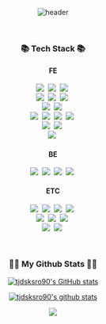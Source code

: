 <div align="center">
  
  ![header](https://capsule-render.vercel.app/api?type=slice&color=gradient&height=160&section=header&text=Welcome%20&fontAlign=50&fontAlignY=70&fontSize=90)
</div>
<br>
<h3 align="center">📚 Tech Stack 📚</h3>
<!-- 아이콘 링크 https://simpleicons.org/ -->
<h4 align="center">FE</h4>
<p align="center">
  <img src="https://img.shields.io/badge/HTML5-E34F26?style=flat-square&logo=html5&logoColor=white"/></a>&nbsp 
  <img src="https://img.shields.io/badge/CSS-1572B6?style=flat-square&logo=css3&logoColor=white"/></a>&nbsp 
  <img src="https://img.shields.io/badge/SCSS-CC6699?style=flat-square&logo=sass&logoColor=white"/></a>&nbsp 
  <br>
  <img src="https://img.shields.io/badge/Javascript-ffb13b?style=flat-square&logo=javascript&logoColor=white"/></a>&nbsp 
  <img src="https://img.shields.io/badge/JQuery-0769AD?style=flat-square&logo=jquery&logoColor=white"/></a>&nbsp 
  <img src="https://img.shields.io/badge/Typescript-3178C6?style=flat-square&logo=typescript&logoColor=white"/></a>&nbsp 
  <br>
  <img src="https://img.shields.io/badge/CSS Modules-000000?style=flat-square&logo=cssmodules&logoColor=white"/></a>&nbsp 
  <img src="https://img.shields.io/badge/Tailwind CSS-06B6D4?style=flat-square&logo=tailwindcss&logoColor=white"/></a>&nbsp 
  <br>
  <img src="https://img.shields.io/badge/React-61DAFB?style=flat-square&logo=react&logoColor=white"/></a>&nbsp 
  <img src="https://img.shields.io/badge/Next.js-000000?style=flat-square&logo=nextdotjs&logoColor=white"/></a>&nbsp 
  <img src="https://img.shields.io/badge/Redux-764ABC?style=flat-square&logo=redux&logoColor=white"/></a>&nbsp 
  <img src="https://img.shields.io/badge/React Query-FF4154?style=flat-square&logo=reactquery&logoColor=white"/></a>&nbsp 
  <br>
  <img src="https://img.shields.io/badge/Vue-4FC08D?style=flat-square&logo=vuedotjs&logoColor=white"/></a>&nbsp 
  <img src="https://img.shields.io/badge/Vuetify-1867C0?style=flat-square&logo=vuetify&logoColor=white"/></a>&nbsp 
  <br>
  <img src="https://img.shields.io/badge/Angular-0F0F11?style=flat-square&logo=angular&logoColor=white"/></a>&nbsp 
</p>
<h4 align="center">BE</h4>
<p align="center">
  <img src="https://img.shields.io/badge/Firebase-FFCA28?style=flat-square&logo=firebase&logoColor=white"/></a>&nbsp 
  <img src="https://img.shields.io/badge/Supabase-3FCF8E?style=flat-square&logo=supabase&logoColor=white"/></a>&nbsp 
  <img src="https://img.shields.io/badge/Mysql-E6B91E?style=flat-square&logo=MySql&logoColor=white"/></a>&nbsp 
  <img src="https://img.shields.io/badge/Node.js-339933?style=flat-square&logo=Node.js&logoColor=white"/></a>&nbsp 
</p>
<h4 align="center">ETC</h4>
<p align="center">
  <img src="https://img.shields.io/badge/Git-F05032?style=flat-square&logo=git&logoColor=white"/></a>&nbsp 
  <img src="https://img.shields.io/badge/GitLab-FC6D26?style=flat-square&logo=gitlab&logoColor=white"/></a>&nbsp 
  <img src="https://img.shields.io/badge/Sourcetree-0052CC?style=flat-square&logo=sourcetree&logoColor=white"/></a>&nbsp 
  <img src="https://img.shields.io/badge/Postman-FF6C37?style=flat-square&logo=postman&logoColor=white"/></a>&nbsp 
  <br>
  <img src="https://img.shields.io/badge/Figma-F24E1E?style=flat-square&logo=figma&logoColor=white"/></a>&nbsp 
  <img src="https://img.shields.io/badge/Slack-4A154B?style=flat-square&logo=slack&logoColor=white"/></a>&nbsp 
  <img src="https://img.shields.io/badge/Notion-000000?style=flat-square&logo=notion&logoColor=white"/></a>&nbsp 
  <br>
  <img src="https://img.shields.io/badge/Atlassian-0052CC?style=flat-square&logo=atlassian&logoColor=white"/></a>&nbsp 
  <img src="https://img.shields.io/badge/Jira-0052CC?style=flat-square&logo=jira&logoColor=white"/></a>&nbsp 
</p>
<br>
<!-- <h3 align="center">🌈 Follow Me 🌈</h3>
<p align="center">
  <a href="https://gmrdlsrkswnl.tistory.com/"><img src="https://img.shields.io/badge/Tistory-000000?style=flat-square&logo=Tistory&logoColor=white&link=https://gmrdlsrkswnl.tistory.com/"/></a>&nbsp
  <a href="mailto:tjdsksro90@gmail.com"><img src="https://img.shields.io/badge/Gmail-d14836?style=flat-square&logo=Gmail&logoColor=white&link=tjdsksro90@gmail.com"/></a>
</p>
<br> -->

<h3 align="center">👩‍💻 My Github Stats 👩‍💻</h3>
<div align="center">

  [![tjdsksro90's GitHub stats](https://github-readme-stats.vercel.app/api?username=tjdsksro90&hide_title=true&show_icons=true&disable_animations=true&theme=vue)](https://github.com/tjdsksro90)
  
[![tjdsksro90's github stats](https://github-readme-stats.vercel.app/api/top-langs/?username=tjdsksro90&hide_title=true&show_icons=true&hide_border=true&theme=vue&icon_color=004386&layout=compact)](https://github.com/tjdsksro90)
  <!-- [![tjdsksro90's GitHub stats](https://github-readme-stats.vercel.app/api?username=tjdsksro90&hide_title=true&show_icons=true&include_all_commits=true&disable_animations=true&theme=vue)](https://github.com/tjdsksro90/github-readme-stats) -->
</div>

<p align="center">
  <a href="https://hits.seeyoufarm.com"><img src="https://hits.seeyoufarm.com/api/count/incr/badge.svg?url=https%3A%2F%2Fgithub.com%2Fhyeinisfree&count_bg=%2341B883&title_bg=%23CDC2C2&icon=github.svg&icon_color=%23E7E7E7&title=hits&edge_flat=false"/></a>
</p>
